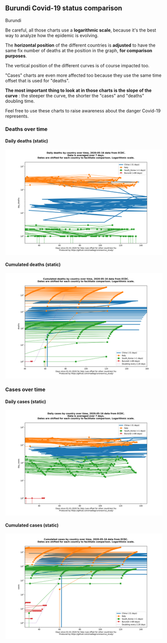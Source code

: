 ## Burundi Covid-19 status comparison 

Burundi



Be careful, all those charts use a **logarithmic scale**, because it's the best way to analyze how the epidemic is evolving.
 
The **horizontal position** of the different countries is **adjusted** to have the same fix number of deaths at the position in the graph, **for comparison purposes**.

The vertical position of the different curves is of course impacted too.

"Cases" charts are even more affected too because they use the same time offset that is used for "deaths".

**The most important thing to look at in those charts is the slope of the curve** : the steeper the curve, the shorter the "cases" and "deaths" doubling time.

Feel free to use these charts to raise awareness about the danger Covid-19 represents. 


 
### Deaths over time
 
#### Daily deaths (static)
![Burundi covid-19 daily deaths static chart](https://raw.githubusercontent.com/madlag/coronavirus_study/master/notebooks/graphs/2020-05-16/countries/Burundi/2020-05-16_Burundi_day_deaths.png "Burundi covid-19 day_deaths static chart")   
 
#### Cumulated deaths (static)
![Burundi covid-19 cumulated deaths static chart](https://raw.githubusercontent.com/madlag/coronavirus_study/master/notebooks/graphs/2020-05-16/countries/Burundi/2020-05-16_Burundi_deaths.png "Burundi covid-19 deaths static chart")   

 
### Cases over time
 
#### Daily cases (static)
![Burundi covid-19 daily cases static chart](https://raw.githubusercontent.com/madlag/coronavirus_study/master/notebooks/graphs/2020-05-16/countries/Burundi/2020-05-16_Burundi_day_cases.png "Burundi covid-19 day_cases static chart")   
 
#### Cumulated cases (static)
![Burundi covid-19 cumulated cases static chart](https://raw.githubusercontent.com/madlag/coronavirus_study/master/notebooks/graphs/2020-05-16/countries/Burundi/2020-05-16_Burundi_cases.png "Burundi covid-19 cases static chart")   


